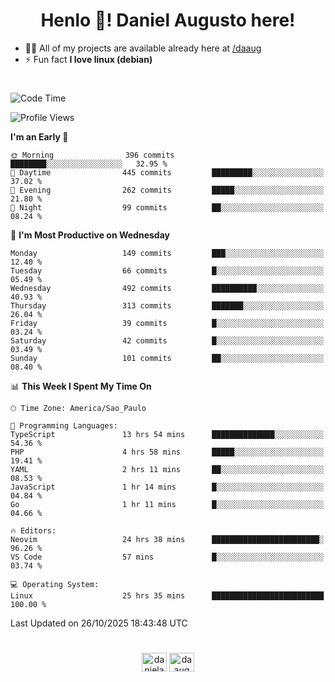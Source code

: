 <h1 align="center">Henlo 👋! Daniel Augusto here!</h1>

- 👨‍💻 All of my projects are available already here at [/daaug](https://github.com/daaug)
- ⚡ Fun fact **I love linux (debian)**
<h1></h1>

<!--START_SECTION:waka-->
![Code Time](http://img.shields.io/badge/Code%20Time-132%20hrs%2037%20mins-blue)

![Profile Views](http://img.shields.io/badge/Profile%20Views-2-blue)

**I'm an Early 🐤** 

```text
🌞 Morning                396 commits         ████████░░░░░░░░░░░░░░░░░   32.95 % 
🌆 Daytime                445 commits         █████████░░░░░░░░░░░░░░░░   37.02 % 
🌃 Evening                262 commits         █████░░░░░░░░░░░░░░░░░░░░   21.80 % 
🌙 Night                  99 commits          ██░░░░░░░░░░░░░░░░░░░░░░░   08.24 % 
```
📅 **I'm Most Productive on Wednesday** 

```text
Monday                   149 commits         ███░░░░░░░░░░░░░░░░░░░░░░   12.40 % 
Tuesday                  66 commits          █░░░░░░░░░░░░░░░░░░░░░░░░   05.49 % 
Wednesday                492 commits         ██████████░░░░░░░░░░░░░░░   40.93 % 
Thursday                 313 commits         ███████░░░░░░░░░░░░░░░░░░   26.04 % 
Friday                   39 commits          █░░░░░░░░░░░░░░░░░░░░░░░░   03.24 % 
Saturday                 42 commits          █░░░░░░░░░░░░░░░░░░░░░░░░   03.49 % 
Sunday                   101 commits         ██░░░░░░░░░░░░░░░░░░░░░░░   08.40 % 
```


📊 **This Week I Spent My Time On** 

```text
🕑︎ Time Zone: America/Sao_Paulo

💬 Programming Languages: 
TypeScript               13 hrs 54 mins      ██████████████░░░░░░░░░░░   54.36 % 
PHP                      4 hrs 58 mins       █████░░░░░░░░░░░░░░░░░░░░   19.41 % 
YAML                     2 hrs 11 mins       ██░░░░░░░░░░░░░░░░░░░░░░░   08.53 % 
JavaScript               1 hr 14 mins        █░░░░░░░░░░░░░░░░░░░░░░░░   04.84 % 
Go                       1 hr 11 mins        █░░░░░░░░░░░░░░░░░░░░░░░░   04.66 % 

🔥 Editors: 
Neovim                   24 hrs 38 mins      ████████████████████████░   96.26 % 
VS Code                  57 mins             █░░░░░░░░░░░░░░░░░░░░░░░░   03.74 % 

💻 Operating System: 
Linux                    25 hrs 35 mins      █████████████████████████   100.00 % 
```


 Last Updated on 26/10/2025 18:43:48 UTC
<!--END_SECTION:waka-->

<h1></h1>
<p align="center">
<a href="https://linkedin.com/in/danielaug" target="blank"><img align="center" src="https://raw.githubusercontent.com/rahuldkjain/github-profile-readme-generator/master/src/images/icons/Social/linked-in-alt.svg" alt="danielaug" height="30" width="40" /></a> 
<a href="https://www.hackerrank.com/daaug" target="blank"><img align="center" src="https://raw.githubusercontent.com/rahuldkjain/github-profile-readme-generator/master/src/images/icons/Social/hackerrank.svg" alt="daaug" height="30" width="40" /></a>
</p>

